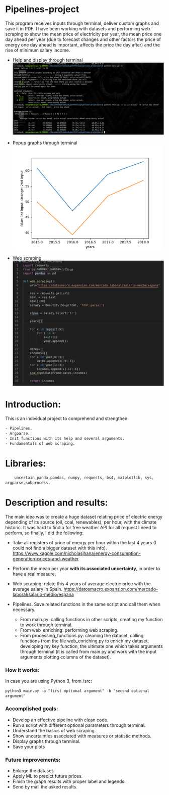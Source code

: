 # Pipelines-project
This program receives inputs through terminal, deliver custom graphs and save it in PDF. 
I have been working with datasets and performing web scraping to show the mean price of electricity per year, the mean price one day ahead per year (due to forecast changes and other factors the price of energy one day ahead is important, affects the price the day after) and the rise of minimum salary income. 

- Help and display through terminal
![alt text](https://github.com/albertovpd/pipelines-project/blob/master/output/terminal%20example.png "final result")

- Popup graphs through terminal
![alt text](https://github.com/albertovpd/pipelines-project/blob/master/output/output%20example.png "terminal")

- Web scraping
![alt text](https://raw.githubusercontent.com/albertovpd/pipelines-project/master/output/web-enriching.png "web enriching")

# Introduction:

This is an individual project to comprehend and strengthen:

    - Pipelines.
    - Argparse.
    - Init functions with its help and several arguments.
    - Fundamentals of web scraping.
    

# Libraries:

        uncertain_panda,pandas, numpy, requests, bs4, matplotlib, sys, argparse,subprocess.


# Description and results:

The main idea was to create a huge dataset relating price of electric energy depending of its source (oil, coal, renewables), per hour, with the climate historic. It was hard to find a for free weather API for all request I need to perform, so finally, I did the following:

- Take all registers of price of energy per hour within the last 4 years (I could not find a bigger dataset with this info).
    https://www.kaggle.com/nicholasjhana/energy-consumption-generation-prices-and-weather

- Perform the mean  per year <b>with its associated uncertainty</b>, in order to have a real measure.

- Web scraping: relate this 4 years of average electric price with the average salary in Spain.
    https://datosmacro.expansion.com/mercado-laboral/salario-medio/espana

- Pipelines. Save related functions in the same script and call them when necessary.
    - From main.py: calling functions in other scripts, creating my function to work through terminal.
    - From web_enriching: performing web scraping.
    - From processing_functions.py: cleaning the dataset, calling functions from the file web_enriching.py to enrich my dataset, developing my key function, the ultimate one which takes arguments through terminal (it is called from main.py and work with the input arguments plotting columns of the dataset).

### How it works:

In case you are using Python 3, from /src:

    python3 main.py -a "first optional argument" -b "second optional argument"

### Accomplished goals:

- Develop an effective pipeline with clean code.
- Run a script with different optional parameters through terminal.
- Understand the basics of web scraping.
- Show uncertainties associated with measures or statistic methods.
- Display graphs through terminal.
- Save your plots

### Future improvements:

- Enlarge the dataset.
- Apply ML to predict future prices.
- Finish the graph results with proper label and legends.
- Send by mail the asked results.
